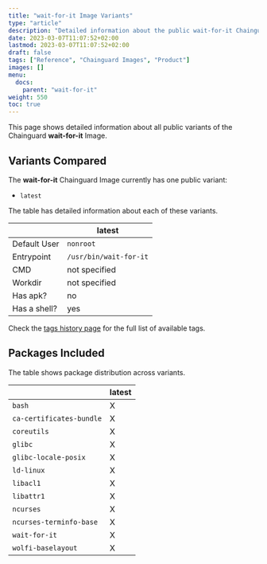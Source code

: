 ```yaml
---
title: "wait-for-it Image Variants"
type: "article"
description: "Detailed information about the public wait-for-it Chainguard Image variants"
date: 2023-03-07T11:07:52+02:00
lastmod: 2023-03-07T11:07:52+02:00
draft: false
tags: ["Reference", "Chainguard Images", "Product"]
images: []
menu:
  docs:
    parent: "wait-for-it"
weight: 550
toc: true
---
```


This page shows detailed information about all public variants of the Chainguard **wait-for-it** Image.

## Variants Compared
The **wait-for-it** Chainguard Image currently has one public variant: 

- `latest`

The table has detailed information about each of these variants.

|              | latest                 |
|--------------|------------------------|
| Default User | `nonroot`              |
| Entrypoint   | `/usr/bin/wait-for-it` |
| CMD          | not specified          |
| Workdir      | not specified          |
| Has apk?     | no                     |
| Has a shell? | yes                    |

Check the [tags history page](/chainguard/chainguard-images/reference/wait-for-it/tags_history/) for the full list of available tags.

## Packages Included
The table shows package distribution across variants.

|                          | latest |
|--------------------------|--------|
| `bash`                   | X      |
| `ca-certificates-bundle` | X      |
| `coreutils`              | X      |
| `glibc`                  | X      |
| `glibc-locale-posix`     | X      |
| `ld-linux`               | X      |
| `libacl1`                | X      |
| `libattr1`               | X      |
| `ncurses`                | X      |
| `ncurses-terminfo-base`  | X      |
| `wait-for-it`            | X      |
| `wolfi-baselayout`       | X      |

